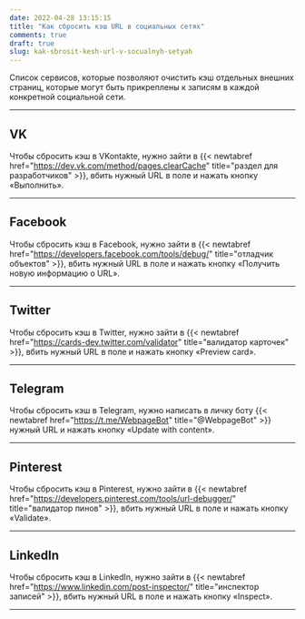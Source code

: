 ```yaml
---
date: 2022-04-28 13:15:15
title: "Как сбросить кэш URL в социальных сетях"
comments: true
draft: true
slug: kak-sbrosit-kesh-url-v-socualnyh-setyah
---
```


Список сервисов, которые позволяют очистить кэш отдельных внешних страниц, которые могут быть прикреплены к записям в каждой конкретной социальной сети.

---

## VK
Чтобы сбросить кэш в VKontakte, нужно зайти в {{< newtabref href="https://dev.vk.com/method/pages.clearCache" title="раздел для разработчиков" >}}, вбить нужный URL в поле и нажать кнопку «Выполнить».

---

## Facebook
Чтобы сбросить кэш в Facebook, нужно зайти в {{< newtabref href="https://developers.facebook.com/tools/debug/" title="отладчик объектов" >}}, вбить нужный URL в поле и нажать кнопку «Получить новую информацию о URL».

---

## Twitter
Чтобы сбросить кэш в Twitter, нужно зайти в {{< newtabref href="https://cards-dev.twitter.com/validator" title="валидатор карточек" >}}, вбить нужный URL в поле и нажать кнопку «Preview card».

---

## Telegram
Чтобы сбросить кэш в Telegram, нужно написать в личку боту {{< newtabref href="https://t.me/WebpageBot" title="@WebpageBot" >}} нужный URL и нажать кнопку «Update with content».

---

## Pinterest
Чтобы сбросить кэш в Pinterest, нужно зайти в {{< newtabref href="https://developers.pinterest.com/tools/url-debugger/" title="валидатор пинов" >}}, вбить нужный URL в поле и нажать кнопку «Validate».

---

## LinkedIn
Чтобы сбросить кэш в LinkedIn, нужно зайти в {{< newtabref href="https://www.linkedin.com/post-inspector/" title="инспектор записей" >}}, вбить нужный URL в поле и нажать кнопку «Inspect».

---